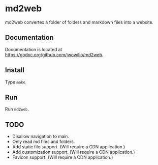 # md2web
md2web convertex a folder of folders and markdown files into a website.

## Documentation
Documentation is located at https://godoc.org/github.com/jwowillo/md2web.

## Install
Type `make`.

## Run
Run `md2web`.

## TODO
* Disallow navigation to main.
* Only read md files and folders.
* Add static file support. (Will require a CDN application.)
* Add customization support. (Will require a CDN application.)
* Favicon support. (Will require a CDN application.)
